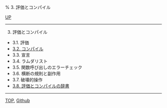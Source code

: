 % 3. 評価とコンパイル

[UP](index.html)  

---

3. 評価とコンパイル

- 3.1. 評価
- [3.2. コンパイル](3.2.html)
- 3.3. 宣言
- 3.4. ラムダリスト
- 3.5. 関数呼び出しのエラーチェック
- 3.6. 横断の規則と副作用
- 3.7. 破壊的操作
- [3.8. 評価とコンパイルの辞書](3.8.html)

---
[TOP](index.html),  [Github](https://github.com/nptcl/npt-japanese)

